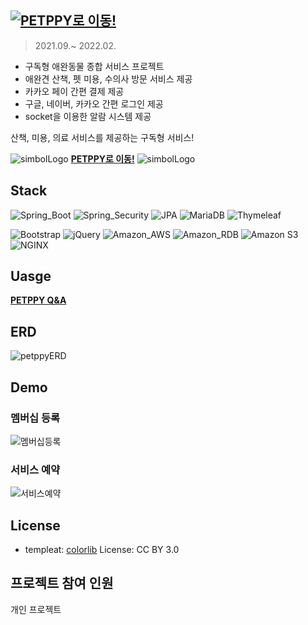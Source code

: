 ## <a target="_blank" href="http://petppy.shop/"><img alt="PETPPY로 이동!" src="https://user-images.githubusercontent.com/50799296/155329981-c53b31e2-6b69-4851-a1a7-e89d006ac097.JPG"/><a/>

> 2021.09.~ 2022.02.

 - 구독형 애완동물 종합 서비스 프로젝트
 - 애완견 산책, 펫 미용, 수의사 방문 서비스 제공
 - 카카오 페이 간편 결제 제공
 - 구글, 네이버, 카카오 간편 로그인 제공
 - socket을 이용한 알람 시스템 제공
 
 산책, 미용, 의료 서비스를 제공하는 구독형 서비스!
 
![simbolLogo](https://user-images.githubusercontent.com/50799296/155330350-297489be-46f1-4904-9bad-3155ba78f7d1.PNG)  **[PETPPY로 이동!](http://petppy.shop/)** ![simbolLogo](https://user-images.githubusercontent.com/50799296/155330350-297489be-46f1-4904-9bad-3155ba78f7d1.PNG)



## Stack
<img alt="Spring_Boot" src ="https://img.shields.io/badge/Spring_Boot-6DB33F.svg?&style=for-the-badge&logo=Spring-Boot&logoColor=white"/> <img alt="Spring_Security" src ="https://img.shields.io/badge/Spring Security-6DB33F.svg?&style=for-the-badge&logo=Spring Security&logoColor=white"/> 
<img alt="JPA" src ="https://img.shields.io/badge/JPA-59666C.svg?&style=for-the-badge&logo=Hibernate&logoColor=white"/>
<img alt="MariaDB" src ="https://img.shields.io/badge/MariaDB-003545.svg?&style=for-the-badge&logo=MariaDB&logoColor=white"/> 
<img alt="Thymeleaf" src ="https://img.shields.io/badge/Thymeleaf-005F0F.svg?&style=for-the-badge&logo=Thymeleaf&logoColor=white"/>
 
<img alt="Bootstrap" src ="https://img.shields.io/badge/Bootstrap-7952B3.svg?&style=for-the-badge&logo=Bootstrap&logoColor=white"/> <img alt="jQuery" src ="https://img.shields.io/badge/jQuery-0769AD.svg?&style=for-the-badge&logo=jQuery&logoColor=white"/>
<img alt="Amazon_AWS" src ="https://img.shields.io/badge/Amazon_AWS-232F3E.svg?&style=for-the-badge&logo=Amazon-AWS&logoColor=white"/>
<img alt="Amazon_RDB" src ="https://img.shields.io/badge/ Amazon RDB-232F3E.svg?&style=for-the-badge&logo=Amazon DynamoDB&logoColor=white"/>
<img alt="Amazon S3" src ="https://img.shields.io/badge/ Amazon S3-569A31.svg?&style=for-the-badge&logo=Amazon S3&logoColor=white"/>
<img alt="NGINX" src ="https://img.shields.io/badge/NGINX-009639.svg?&style=for-the-badge&logo=NGINX&logoColor=white"/>



## Uasge
 **<a href="http://petppy.shop/QnA" target="_blank">PETPPY Q&A</a>**
 
## ERD
![petppyERD](https://user-images.githubusercontent.com/50799296/155330993-be000128-0b16-4111-beab-687cd16262f2.jpg)

## Demo
 ### 멤버십 등록
 
 ![멤버십등록](https://user-images.githubusercontent.com/50799296/155343828-e759c7d7-c35e-48f8-88d2-65109e2fb534.gif)

 ### 서비스 예약
 
 ![서비스예약](https://user-images.githubusercontent.com/50799296/155343968-769116dd-98ac-4693-add6-e5f09f2c296c.gif)

## License
 - templeat: [colorlib](https://colorlib.com/wp/template/petsitting/) License: CC BY 3.0
 
## 프로젝트 참여 인원
 개인 프로젝트
